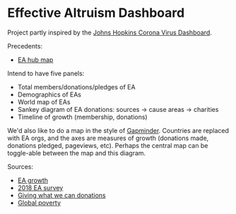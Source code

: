 # Effective Altruism Dashboard

Project partly inspired by the [Johns Hopkins Corona Virus Dashboard](https://coronavirus.jhu.edu/map.html).

Precedents:
 - [EA hub map](https://eahub.org/)

Intend to have five panels:
 - Total members/donations/pledges of EA
 - Demographics of EAs
 - World map of EAs
 - Sankey diagram of EA donations: sources -> cause areas -> charities
 - Timeline of growth (membership, donations)
 
We'd also like to do a map in the style of [Gapminder](https://www.gapminder.org/tools/#$chart-type=bubbles). Countries are replaced with EA orgs, and the axes are measures of growth (donations made, donations pledged, pageviews, etc). Perhaps the central map can be toggle-able between the map and this diagram.

Sources:
 - [EA growth](https://forum.effectivealtruism.org/posts/MBJvDDw2sFGkFCA29/is-ea-growing-ea-growth-metrics-for-2018)
 - [2018 EA survey](https://www.rethinkpriorities.org/blog/category/EA+Survey)
 - [Giving what we can donations](https://www.givingwhatwecan.org/)
 - [Global poverty](https://sdg-tracker.org/no-poverty)
